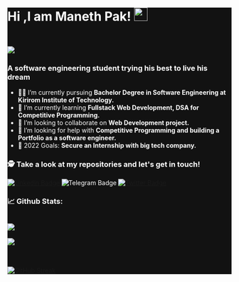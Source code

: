 

<div style="background-color:#121212">
<div style="color:#fff">
  
# Hi ,I am Maneth Pak! <img src="https://raw.githubusercontent.com/debdutgoswami/debdutgoswami/master/assets/gifs/Hi.gif" width="30px">

<br>

![](https://komarev.com/ghpvc/?username=Manethpak&color=blue)<br>

### A software engineering student trying his best to live his dream<br>

- 👨‍🏭 I’m currently pursuing **Bachelor Degree in Software Engineering at Kirirom Institute of Technology.** <br>
- 🏫 I’m currently learning **Fullstack Web Development, DSA for Competitive Programming.** <br>
- 🙌 I’m looking to collaborate on **Web Development project.** <br>
- 🤔 I’m looking for help with **Competitive Programming and building a Portfolio as a software engineer.**<br>
- 🥅 2022 Goals: **Secure an Internship with big tech company.** <br>


### 🕵 Take a look at my repositories and let's get in touch!<br>


[![Linkedin Badge](https://img.shields.io/badge/-maneth--pak-blue?style=flat-square&logo=Linkedin&logoColor=white&link=https://www.linkedin.com/in/maneth-pak/)](https://www.linkedin.com/in/maneth-pak/)
![Telegram Badge](https://img.shields.io/badge/-+85593442385-blue?style=flat-square&logo=Telegram&logoColor=white&link=https://www.linkedin.com/in/maneth-pak/)
[![Twitter Badge](https://img.shields.io/badge/-@Nth__much-1ca0f1?style=flat-square&labelColor=1ca0f1&logo=twitter&logoColor=white&link=https://twitter.com/Nth_much)](https://twitter.com/Nth_much)


### 📈 Github Stats:


<br>
<a href="https://github.com/Manethpak">
<img align="center" src="https://github-readme-stats.vercel.app/api?username=Manethpak&show_icons=true&include_all_commits=true&theme=vision-friendly-dark&count_private=true">
</a>
<br><br>
<a href="https://github.com/remcohalman/github-readme-stats">
<img align="center" src="https://github-readme-stats.anuraghazra1.vercel.app/api/top-langs/?username=Manethpak&layout=compact&theme=vision-friendly-dark" />
</a>
<br>
<br><br>

[![GitHub Streak](https://github-readme-streak-stats.herokuapp.com/?user=Manethpak&theme=dark)](https://git.io/streak-stats)

</div>
</div>



